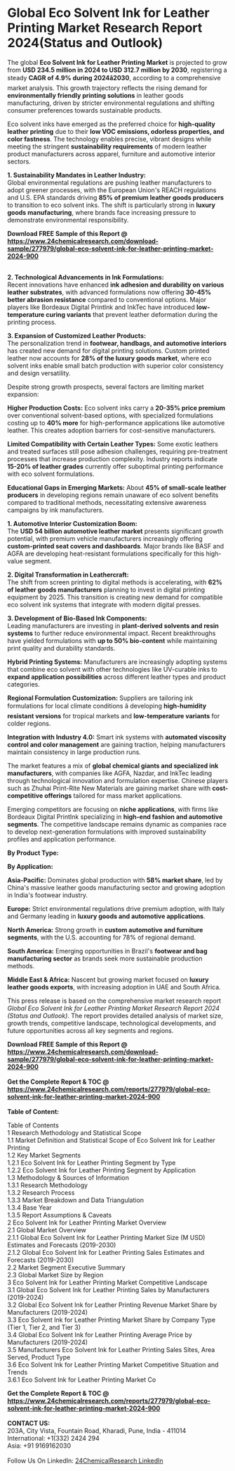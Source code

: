 <h1>Global Eco Solvent Ink for Leather Printing Market Research Report 2024(Status and Outlook)</h1><p>The global <strong>Eco Solvent Ink for Leather Printing Market</strong> is projected to grow from <strong>USD 234.5 million in 2024 to USD 312.7 million by 2030</strong>, registering a steady <strong>CAGR of 4.9% during 2024â2030</strong>, according to a comprehensive market analysis. This growth trajectory reflects the rising demand for <strong>environmentally friendly printing solutions</strong> in leather goods manufacturing, driven by stricter environmental regulations and shifting consumer preferences towards sustainable products.</p><p>Eco solvent inks have emerged as the preferred choice for <strong>high-quality leather printing</strong> due to their <strong>low VOC emissions, odorless properties, and color fastness</strong>. The technology enables precise, vibrant designs while meeting the stringent <strong>sustainability requirements</strong> of modern leather product manufacturers across apparel, furniture and automotive interior sectors.</p><p><strong>1. Sustainability Mandates in Leather Industry:</strong><br>
Global environmental regulations are pushing leather manufacturers to adopt greener processes, with the European Union's REACH regulations and U.S. EPA standards driving <strong>85% of premium leather goods producers</strong> to transition to eco solvent inks. The shift is particularly strong in <strong>luxury goods manufacturing</strong>, where brands face increasing pressure to demonstrate environmental responsibility.</p><div><b>Download FREE Sample of this Report @ 
            <a href="https://www.24chemicalresearch.com/download-sample/277979/global-eco-solvent-ink-for-leather-printing-market-2024-900">
            https://www.24chemicalresearch.com/download-sample/277979/global-eco-solvent-ink-for-leather-printing-market-2024-900</a></b></div><br><p><strong>2. Technological Advancements in Ink Formulations:</strong><br>
Recent innovations have enhanced <strong>ink adhesion and durability on various leather substrates</strong>, with advanced formulations now offering <strong>30-45% better abrasion resistance</strong> compared to conventional options. Major players like Bordeaux Digital PrintInk and InkTec have introduced <strong>low-temperature curing variants</strong> that prevent leather deformation during the printing process.</p><p><strong>3. Expansion of Customized Leather Products:</strong><br>
The personalization trend in <strong>footwear, handbags, and automotive interiors</strong> has created new demand for digital printing solutions. Custom printed leather now accounts for <strong>28% of the luxury goods market</strong>, where eco solvent inks enable small batch production with superior color consistency and design versatility.</p><p>Despite strong growth prospects, several factors are limiting market expansion:</p><p><strong>Higher Production Costs:</strong> Eco solvent inks carry a <strong>20-35% price premium</strong> over conventional solvent-based options, with specialized formulations costing up to <strong>40% more</strong> for high-performance applications like automotive leather. This creates adoption barriers for cost-sensitive manufacturers.</p><p><strong>Limited Compatibility with Certain Leather Types:</strong> Some exotic leathers and treated surfaces still pose adhesion challenges, requiring pre-treatment processes that increase production complexity. Industry reports indicate <strong>15-20% of leather grades</strong> currently offer suboptimal printing performance with eco solvent formulations.</p><p><strong>Educational Gaps in Emerging Markets:</strong> About <strong>45% of small-scale leather producers</strong> in developing regions remain unaware of eco solvent benefits compared to traditional methods, necessitating extensive awareness campaigns by ink manufacturers.</p><p><strong>1. Automotive Interior Customization Boom:</strong><br>
The <strong>USD 54 billion automotive leather market</strong> presents significant growth potential, with premium vehicle manufacturers increasingly offering <strong>custom-printed seat covers and dashboards</strong>. Major brands like BASF and AGFA are developing heat-resistant formulations specifically for this high-value segment.</p><p><strong>2. Digital Transformation in Leathercraft:</strong><br>
The shift from screen printing to digital methods is accelerating, with <strong>62% of leather goods manufacturers</strong> planning to invest in digital printing equipment by 2025. This transition is creating new demand for compatible eco solvent ink systems that integrate with modern digital presses.</p><p><strong>3. Development of Bio-Based Ink Components:</strong><br>
Leading manufacturers are investing in <strong>plant-derived solvents and resin systems</strong> to further reduce environmental impact. Recent breakthroughs have yielded formulations with <strong>up to 50% bio-content</strong> while maintaining print quality and durability standards.</p><p><strong>Hybrid Printing Systems:</strong> Manufacturers are increasingly adopting systems that combine eco solvent with other technologies like UV-curable inks to <strong>expand application possibilities</strong> across different leather types and product categories.</p><p><strong>Regional Formulation Customization:</strong> Suppliers are tailoring ink formulations for local climate conditions â developing <strong>high-humidity resistant versions</strong> for tropical markets and <strong>low-temperature variants</strong> for colder regions.</p><p><strong>Integration with Industry 4.0:</strong> Smart ink systems with <strong>automated viscosity control and color management</strong> are gaining traction, helping manufacturers maintain consistency in large production runs.</p><p>The market features a mix of <strong>global chemical giants and specialized ink manufacturers</strong>, with companies like AGFA, Nazdar, and InkTec leading through technological innovation and formulation expertise. Chinese players such as Zhuhai Print-Rite New Materials are gaining market share with <strong>cost-competitive offerings</strong> tailored for mass market applications.</p><p>Emerging competitors are focusing on <strong>niche applications</strong>, with firms like Bordeaux Digital PrintInk specializing in <strong>high-end fashion and automotive segments</strong>. The competitive landscape remains dynamic as companies race to develop next-generation formulations with improved sustainability profiles and application performance.</p><p><strong>By Product Type:</strong></p><p><strong>By Application:</strong></p><p><strong>Asia-Pacific:</strong> Dominates global production with <strong>58% market share</strong>, led by China's massive leather goods manufacturing sector and growing adoption in India's footwear industry.</p><p><strong>Europe:</strong> Strict environmental regulations drive premium adoption, with Italy and Germany leading in <strong>luxury goods and automotive applications</strong>.</p><p><strong>North America:</strong> Strong growth in <strong>custom automotive and furniture segments</strong>, with the U.S. accounting for 78% of regional demand.</p><p><strong>South America:</strong> Emerging opportunities in Brazil's <strong>footwear and bag manufacturing sector</strong> as brands seek more sustainable production methods.</p><p><strong>Middle East &amp; Africa:</strong> Nascent but growing market focused on <strong>luxury leather goods exports</strong>, with increasing adoption in UAE and South Africa.</p><p>This press release is based on the comprehensive market research report <em>Global Eco Solvent Ink for Leather Printing Market Research Report 2024 (Status and Outlook)</em>. The report provides detailed analysis of market size, growth trends, competitive landscape, technological developments, and future opportunities across all key segments and regions.</p><div><b>Download FREE Sample of this Report @ 
            <a href="https://www.24chemicalresearch.com/download-sample/277979/global-eco-solvent-ink-for-leather-printing-market-2024-900">
            https://www.24chemicalresearch.com/download-sample/277979/global-eco-solvent-ink-for-leather-printing-market-2024-900</a></b></div><br><div><b>Get the Complete Report & TOC @ 
            <a href="https://www.24chemicalresearch.com/reports/277979/global-eco-solvent-ink-for-leather-printing-market-2024-900">
            https://www.24chemicalresearch.com/reports/277979/global-eco-solvent-ink-for-leather-printing-market-2024-900</a></b></div><br>
            <b>Table of Content:</b><p>Table of Contents<br />
1 Research Methodology and Statistical Scope<br />
1.1 Market Definition and Statistical Scope of Eco Solvent Ink for Leather Printing<br />
1.2 Key Market Segments<br />
1.2.1 Eco Solvent Ink for Leather Printing Segment by Type<br />
1.2.2 Eco Solvent Ink for Leather Printing Segment by Application<br />
1.3 Methodology & Sources of Information<br />
1.3.1 Research Methodology<br />
1.3.2 Research Process<br />
1.3.3 Market Breakdown and Data Triangulation<br />
1.3.4 Base Year<br />
1.3.5 Report Assumptions & Caveats<br />
2 Eco Solvent Ink for Leather Printing Market Overview<br />
2.1 Global Market Overview<br />
2.1.1 Global Eco Solvent Ink for Leather Printing Market Size (M USD) Estimates and Forecasts (2019-2030)<br />
2.1.2 Global Eco Solvent Ink for Leather Printing Sales Estimates and Forecasts (2019-2030)<br />
2.2 Market Segment Executive Summary<br />
2.3 Global Market Size by Region<br />
3 Eco Solvent Ink for Leather Printing Market Competitive Landscape<br />
3.1 Global Eco Solvent Ink for Leather Printing Sales by Manufacturers (2019-2024)<br />
3.2 Global Eco Solvent Ink for Leather Printing Revenue Market Share by Manufacturers (2019-2024)<br />
3.3 Eco Solvent Ink for Leather Printing Market Share by Company Type (Tier 1, Tier 2, and Tier 3)<br />
3.4 Global Eco Solvent Ink for Leather Printing Average Price by Manufacturers (2019-2024)<br />
3.5 Manufacturers Eco Solvent Ink for Leather Printing Sales Sites, Area Served, Product Type<br />
3.6 Eco Solvent Ink for Leather Printing Market Competitive Situation and Trends<br />
3.6.1 Eco Solvent Ink for Leather Printing Market Co</p><div><b>Get the Complete Report & TOC @ 
            <a href="https://www.24chemicalresearch.com/reports/277979/global-eco-solvent-ink-for-leather-printing-market-2024-900">
            https://www.24chemicalresearch.com/reports/277979/global-eco-solvent-ink-for-leather-printing-market-2024-900</a></b></div><br><b>CONTACT US:</b><br>
            203A, City Vista, Fountain Road, Kharadi, Pune, India - 411014<br>
            International: +1(332) 2424 294<br>
            Asia: +91 9169162030 <br><br>
            Follow Us On LinkedIn: <a href="https://www.linkedin.com/company/24chemicalresearch/">24ChemicalResearch LinkedIn</a>